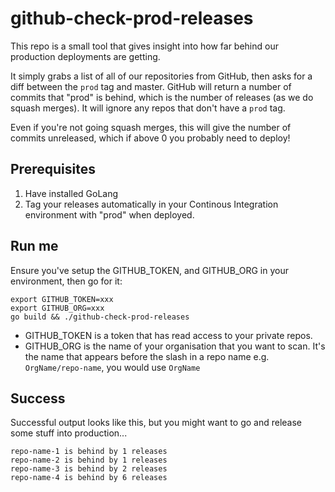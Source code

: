 # github-check-prod-releases

This repo is a small tool that gives insight into how far behind our production deployments are getting.

It simply grabs a list of all of our repositories from GitHub, then asks for a diff between the `prod` tag and master. GitHub will return a number of commits that "prod" is behind, which is the number of releases (as we do squash merges). It will ignore any repos that don't have a `prod` tag.

Even if you're not going squash merges, this will give the number of commits unreleased, which if above 0 you probably need to deploy!

## Prerequisites

1. Have installed GoLang
2. Tag your releases automatically in your Continous Integration environment with "prod" when deployed.

## Run me

Ensure you've setup the GITHUB_TOKEN, and GITHUB_ORG in your environment, then go for it:

```
export GITHUB_TOKEN=xxx
export GITHUB_ORG=xxx
go build && ./github-check-prod-releases
```

* GITHUB_TOKEN is a token that has read access to your private repos.
* GITHUB_ORG is the name of your organisation that you want to scan. It's the name that appears before the slash in a repo name e.g. `OrgName/repo-name`, you would use `OrgName`

## Success

Successful output looks like this, but you might want to go and release some stuff into production...

```
repo-name-1 is behind by 1 releases
repo-name-2 is behind by 1 releases
repo-name-3 is behind by 2 releases
repo-name-4 is behind by 6 releases
```